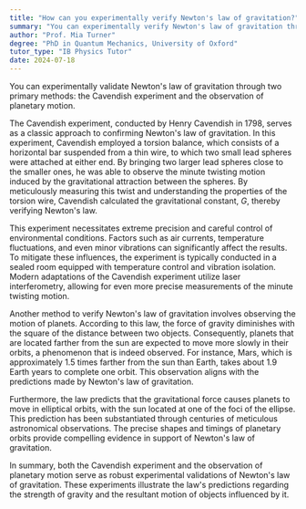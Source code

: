 ```yaml
---
title: "How can you experimentally verify Newton's law of gravitation?"
summary: "You can experimentally verify Newton's law of gravitation through the Cavendish experiment or by observing planetary motion."
author: "Prof. Mia Turner"
degree: "PhD in Quantum Mechanics, University of Oxford"
tutor_type: "IB Physics Tutor"
date: 2024-07-18
---
```


You can experimentally validate Newton's law of gravitation through two primary methods: the Cavendish experiment and the observation of planetary motion.

The Cavendish experiment, conducted by Henry Cavendish in $1798$, serves as a classic approach to confirming Newton's law of gravitation. In this experiment, Cavendish employed a torsion balance, which consists of a horizontal bar suspended from a thin wire, to which two small lead spheres were attached at either end. By bringing two larger lead spheres close to the smaller ones, he was able to observe the minute twisting motion induced by the gravitational attraction between the spheres. By meticulously measuring this twist and understanding the properties of the torsion wire, Cavendish calculated the gravitational constant, $G$, thereby verifying Newton's law.

This experiment necessitates extreme precision and careful control of environmental conditions. Factors such as air currents, temperature fluctuations, and even minor vibrations can significantly affect the results. To mitigate these influences, the experiment is typically conducted in a sealed room equipped with temperature control and vibration isolation. Modern adaptations of the Cavendish experiment utilize laser interferometry, allowing for even more precise measurements of the minute twisting motion.

Another method to verify Newton's law of gravitation involves observing the motion of planets. According to this law, the force of gravity diminishes with the square of the distance between two objects. Consequently, planets that are located farther from the sun are expected to move more slowly in their orbits, a phenomenon that is indeed observed. For instance, Mars, which is approximately $1.5$ times farther from the sun than Earth, takes about $1.9$ Earth years to complete one orbit. This observation aligns with the predictions made by Newton's law of gravitation.

Furthermore, the law predicts that the gravitational force causes planets to move in elliptical orbits, with the sun located at one of the foci of the ellipse. This prediction has been substantiated through centuries of meticulous astronomical observations. The precise shapes and timings of planetary orbits provide compelling evidence in support of Newton's law of gravitation.

In summary, both the Cavendish experiment and the observation of planetary motion serve as robust experimental validations of Newton's law of gravitation. These experiments illustrate the law's predictions regarding the strength of gravity and the resultant motion of objects influenced by it.
    